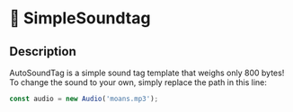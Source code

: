 # 🎵 SimpleSoundtag

## Description

AutoSoundTag is a simple sound tag template that weighs only 800 bytes! To change the sound to your own, simply replace the path in this line:

```javascript
const audio = new Audio('moans.mp3');
